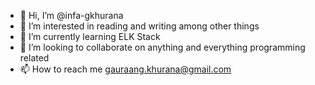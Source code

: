 - 👋 Hi, I’m @infa-gkhurana
- 👀 I’m interested in reading and writing among other things 
- 🌱 I’m currently learning ELK Stack
- 💞️ I’m looking to collaborate on anything and everything programming related
- 📫 How to reach me gauraang.khurana@gmail.com

<!---
infa-gkhurana/infa-gkhurana is a ✨ special ✨ repository because its `README.md` (this file) appears on your GitHub profile.
You can click the Preview link to take a look at your changes.
--->
